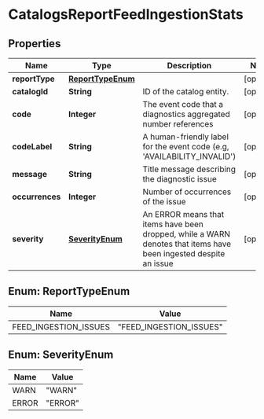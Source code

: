 

# CatalogsReportFeedIngestionStats


## Properties

| Name | Type | Description | Notes |
|------------ | ------------- | ------------- | -------------|
|**reportType** | [**ReportTypeEnum**](#ReportTypeEnum) |  |  [optional] |
|**catalogId** | **String** | ID of the catalog entity. |  [optional] |
|**code** | **Integer** | The event code that a diagnostics aggregated number references |  [optional] |
|**codeLabel** | **String** | A human-friendly label for the event code (e.g, &#39;AVAILABILITY_INVALID&#39;) |  [optional] |
|**message** | **String** | Title message describing the diagnostic issue |  [optional] |
|**occurrences** | **Integer** | Number of occurrences of the issue |  [optional] |
|**severity** | [**SeverityEnum**](#SeverityEnum) | An ERROR means that items have been dropped, while a WARN denotes that items have been ingested despite an issue |  [optional] |



## Enum: ReportTypeEnum

| Name | Value |
|---- | -----|
| FEED_INGESTION_ISSUES | &quot;FEED_INGESTION_ISSUES&quot; |



## Enum: SeverityEnum

| Name | Value |
|---- | -----|
| WARN | &quot;WARN&quot; |
| ERROR | &quot;ERROR&quot; |




